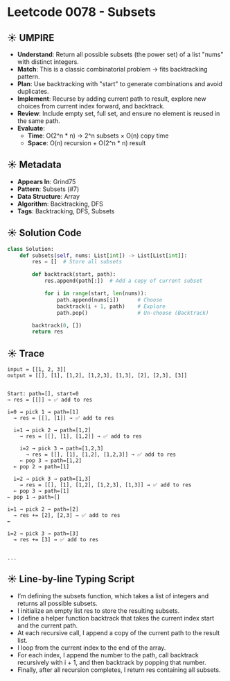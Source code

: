 
# Leetcode 0078 - Subsets

## ☀️ UMPIRE

- **Understand**: Return all possible subsets (the power set) of a list "nums" with distinct integers.
- **Match**: This is a classic combinatorial problem → fits backtracking pattern.
- **Plan**: Use backtracking with "start" to generate combinations and avoid duplicates.
- **Implement**: Recurse by adding current path to result, explore new choices from current index forward, and backtrack.
- **Review**: Include empty set, full set, and ensure no element is reused in the same path.
- **Evaluate**:
  - **Time**: O(2^n * n) → 2^n subsets × O(n) copy time
  - **Space**: O(n) recursion + O(2^n * n) result

## ☀️ Metadata

- **Appears In**: Grind75
- **Pattern**: Subsets (#7)
- **Data Structure**: Array
- **Algorithm**: Backtracking, DFS
- **Tags**: Backtracking, DFS, Subsets

## ☀️ Solution Code

```python
class Solution:
    def subsets(self, nums: List[int]) -> List[List[int]]:
        res = []  # Store all subsets

        def backtrack(start, path):
            res.append(path[:])  # Add a copy of current subset

            for i in range(start, len(nums)):
                path.append(nums[i])      # Choose
                backtrack(i + 1, path)    # Explore
                path.pop()                # Un-choose (Backtrack)

        backtrack(0, [])
        return res
```

## ☀️ Trace

```
input = [[1, 2, 3]]
output = [[], [1], [1,2], [1,2,3], [1,3], [2], [2,3], [3]]


Start: path=[], start=0
→ res = [[]] → ✅ add to res

i=0 → pick 1 → path=[1]
  → res = [[], [1]] → ✅ add to res

  i=1 → pick 2 → path=[1,2]
    → res = [[], [1], [1,2]] → ✅ add to res

    i=2 → pick 3 → path=[1,2,3]
      → res = [[], [1], [1,2], [1,2,3]] → ✅ add to res
    ← pop 3 → path=[1,2]
  ← pop 2 → path=[1]

  i=2 → pick 3 → path=[1,3]
    → res = [[], [1], [1,2], [1,2,3], [1,3]] → ✅ add to res
  ← pop 3 → path=[1]
← pop 1 → path=[]

i=1 → pick 2 → path=[2]
  → res += [2], [2,3] → ✅ add to res
←

i=2 → pick 3 → path=[3]
  → res += [3] → ✅ add to res


...
```

## ☀️ Line-by-line Typing Script

- I’m defining the subsets function, which takes a list of integers and returns all possible subsets.
- I initialize an empty list res to store the resulting subsets.
- I define a helper function backtrack that takes the current index start and the current path.
- At each recursive call, I append a copy of the current path to the result list.
- I loop from the current index to the end of the array.
- For each index, I append the number to the path, call backtrack recursively with i + 1, and then backtrack by popping that number.
- Finally, after all recursion completes, I return res containing all subsets.
